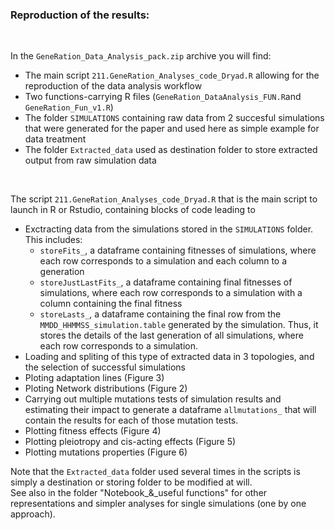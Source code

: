 ### Reproduction of the results:
</br>

In the `GeneRation_Data_Analysis_pack.zip` archive you will find: 
- The main script `211.GeneRation_Analyses_code_Dryad.R` allowing for the reproduction of the data analysis workflow
- Two functions-carrying R files (`GeneRation_DataAnalysis_FUN.R`and `GeneRation_Fun_v1.R`)
- The folder `SIMULATIONS` containing raw data from 2 succesful simulations that were generated for the paper and used here as simple example for data treatment
- The folder `Extracted_data` used as destination folder to store extracted output from raw simulation data
</br>

The script `211.GeneRation_Analyses_code_Dryad.R` that is the main script to launch in R or Rstudio, containing blocks of code leading to
- Exctracting data from the simulations stored in the `SIMULATIONS` folder. This includes:
  - `storeFits_`, a dataframe containing fitnesses of simulations, where each row corresponds to a simulation and each column to a generation
  - `storeJustLastFits_`, a dataframe containing final fitnesses of simulations, where each row corresponds to a simulation with a column containing the final fitness
  - `storeLasts_`, a dataframe containing the final row from the `MMDD_HHMMSS_simulation.table` generated by the simulation. Thus, it stores the details of the last generation of all simulations, where each row corresponds to a simulation.
- Loading and spliting of this type of extracted data in 3 topologies, and the selection of successful simulations
- Ploting adaptation lines (Figure 3)
- Ploting Network distributions (Figure 2)
- Carrying out multiple mutations tests of simulation results and estimating their impact to generate a dataframe `allmutations_` that will contain the results for each of those mutation tests.
- Plotting fitness effects (Figure 4)
- Plotting pleiotropy and cis-acting effects (Figure 5)
- Plotting mutations properties (Figure 6)

Note that the `Extracted_data` folder used several times in the scripts is simply a destination or storing folder to be modified at will.</br>
See also in the folder "Notebook_&_useful functions" for other representations and simpler analyses for single simulations (one by one approach).
